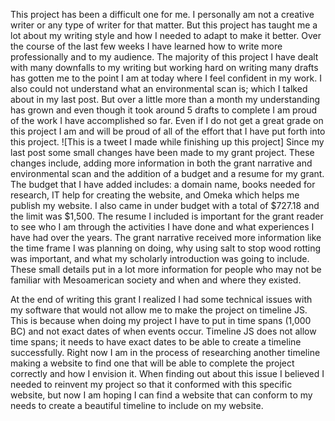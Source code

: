 This project has been a difficult one for me. I personally am not a creative writer or any type of writer for that matter. But this project has taught me a lot about my writing style and how I needed to adapt to make it better. Over the course of the last few weeks I have learned how to write more professionally and to my audience. The majority of this project I have dealt with many downfalls to my writing but working hard on writing many drafts has gotten me to the point I am at today where I feel confident in my work. I also could not understand what an environmental scan is; which I talked about in my last post. But over a little more than a month my understanding has grown and even though it took around 5 drafts to complete I am proud of the work I have accomplished so far. Even if I do not get a great grade on this project I am and will be proud of all of the effort that I have put forth into this project.
![This is a tweet I made while finishing up this project]
Since my last post some small changes have been made to my grant project. These changes include, adding more information in both the grant narrative and environmental scan and the addition of a  budget and a resume for my grant. The budget that I have added includes: a domain name, books needed for research, IT help for creating the website, and Omeka which helps me publish my website. I also came in under budget with a total of $727.18 and the limit was $1,500. The resume I included is important for the grant reader to see who I am through the activities I have done and what experiences I have had over the years. The grant narrative received  more information like the time frame I was planning on doing, why using salt to stop wood rotting was important, and what my scholarly introduction was going to include. These small details put in a lot more information for people who may not be familiar with Mesoamerican society and when and where they existed. 

At the end of writing this grant I realized I had some technical issues with my software that would not allow me to make the project on timeline JS. This is because when doing my project I have to put in time spans (1,000 BC) and not exact dates of when events occur. Timeline JS does not allow time spans; it needs to have exact dates to be able to create a timeline successfully. Right now I am in the process of researching another timeline making a website to find one that will be able to complete the project correctly and how I envision it. When finding out about this issue I believed I needed to reinvent my project so that it conformed with this specific website, but now I am hoping I can find a website that can conform to my needs to create a beautiful timeline to include on my website.

